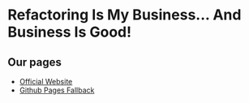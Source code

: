 # Refactoring Is My Business... And Business Is Good!

## Our pages

- [Official Website](https://refactoring-is-my-business.com/)
- [Github Pages Fallback](https://openreysin.github.io/refactoring-is-my-business/)